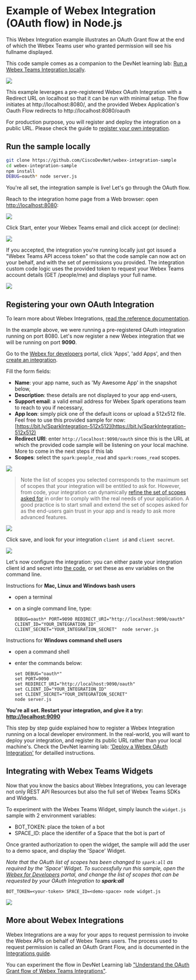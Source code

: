 # Example of Webex Integration (OAuth flow) in Node.js

This Webex Integration example illustrates an OAuth Grant flow at the end of which the Webex Teams user who granted permission will see his fullname displayed.

This code sample comes as a companion to the DevNet learning lab: [Run a Webex Teams Integration locally](https://learninglabs.cisco.com/tracks/collab-cloud/spark-apps/collab-spark-intl/step/1).

![](docs/img/OAuth-Flow-Sumpup.png)


This example leverages a pre-registered Webex OAuth Integration with a Redirect URL on localhost so that it can be run with minimal setup.
The flow initiates at http://localhost:8080/, and the provided Webex Application's Oauth Flow redirects to http://localhost:8080/oauth

For production purpose, you will register and deploy the integration on a public URL. Please check the guide to [register your own integration](#https://github.com/CiscoDevNet/spark-integration-sample#to-register-your-own-spark-oauth-integration).


## Run the sample locally

``` bash
git clone https://github.com/CiscoDevNet/webex-integration-sample
cd webex-integration-sample
npm install
DEBUG=oauth* node server.js
```

You're all set, the integration sample is live! 
Let's go through the OAuth flow.

Reach to the integration home page from a Web browser: open [http://localhost:8080](http://localhost:8080):

![](docs/img/OAuth-Flow-Step1-Initiate-From-EJS.png)


Click Start, enter your Webex Teams email and click accept (or decline):

![](docs/img/OAuth-Flow-Step2-User-Decline-Accept.png)


If you accepted, the integration you're running locally just got issued a "Webex Teams API access token" so that the code sample can now act on your behalf, and with the set of permissions you provided.
The integration custom code logic uses the provided token to request your Webex Teams account details (GET /people/me) and displays your full name.

![](docs/img/OAuth-Flow-Step3-Custom-Logic.png)


## Registering your own OAuth Integration

To learn more about Webex Integrations, [read the reference documentation](https://developer.webex.com/authentication.html).

In the example above, we were running a pre-registered OAuth integration running on port 8080.
Let's now register a new Webex integration that we will be running on port **9090**.

Go to the [Webex for developers](https://developer.webex.com) portal, click 'Apps', 'add Apps', and then [create an integration](https://developer.webex.com/add-integration.html).

Fill the form fields:
- **Name**: your app name, such as 'My Awesome App' in the snapshot below,
- **Description**: these details are not displayed to your app end-users,
- **Support email**: a valid email address for Webex Spark operations team to reach to you if necessary,
- **App Icon**: simply pick one of the default icons or upload a 512x512 file. Feel free to use this provided sample for now: [https://bit.ly/SparkIntegration-512x512](https://bit.ly/SparkIntegration-512x512)
- **Redirect URI**: enter `http://localhost:9090/oauth` since this is the URL at which the provided code sample will be listening on your local machine. More to come in the next steps if this lab
- **Scopes**: select the `spark:people_read` and `spark:rooms_read` scopes.

![](docs/img/OAuth-Flow-Step0-create-integration.png)


> Note the list of scopes you selected corresponds to the maximum set of scopes that your integration will be entitled to ask for. However, from code, your integration can dynamically [refine the set of scopes asked for](https://github.com/CiscoDevNet/webex-integration-sample/blob/master/server.js#L30) in order to comply with the real needs of your application. A good practice is to start small and extend the set of scopes asked for as the end-users gain trust in your app and is ready to ask more advanced features.

![](docs/img/OAuth-Flow-Step0-select-scopes.png)


Click save, and look for your integration `client id` and `client secret`.

![](docs/img/OAuth-Flow-Step0-client-id-secret.png)


Let's now configure the integration: you can either paste your integration client id and secret into [the code](https://github.com/CiscoDevNet/webex-integration-sample/blob/master/server.js#L26), or set these as env variables on the command line.

Instructions for **Mac, Linux and Windows bash users** 
- open a terminal
- on a single command line, type:

    ```shell
    DEBUG=oauth* PORT=9090 REDIRECT_URI="http://localhost:9090/oauth" CLIENT_ID="YOUR_INTEGRATION_ID" CLIENT_SECRET="YOUR_INTEGRATION_SECRET"  node server.js
    ```

Instructions for **Windows command shell users**
- open a command shell
- enter the commands below:

    ```shell
    set DEBUG="oauth*"
    set PORT=9090
    set REDIRECT_URI="http://localhost:9090/oauth"
    set CLIENT_ID="YOUR_INTEGRATION_ID"
    set CLIENT_SECRET="YOUR_INTEGRATION_SECRET"
    node server.js
    ```

**You're all set. Restart your integration, and give it a try: [http://localhost:9090](http://localhost:9090)**


This step by step guide explained how to register a Webex Integration running on a local developer environment.
In the real-world, you will want to deploy your integration, and register its public URL rather than your local machine's.
Check the DevNet learning lab: ['Deploy a Webex OAuth Integration'](https://learninglabs.cisco.com/tracks/devnet-express-cloud-collab-soft-dev/creating-spark-integrations-sd/collab-spark-intd-heroku/step/1) for detailled instructions.


## Integrating with Webex Teams Widgets

Now that you know the basics about Webex Integrations, you can leverage not only REST API Resources but also the full set of Webex Teams SDKs and Widgets.

To experiment with the Webex Teams Widget, simply launch the `widget.js` sample with 2 environment variables:
- BOT_TOKEN: place the token of a bot
- SPACE_ID: place the identifer of a Space that the bot is part of

Once granted authorization to open the widget, the sample will add the user to a demo space, and display the 'Space' Widget. 

_Note that the OAuth list of scopes has been changed to `spark:all` as required by the 'Space' Widget. To successfully run this sample, open the [Webex for Developers](https://developer.webex.com) portal, and change the list of scopes that can be requested by your OAuth Integration to **spark:all**_

```
BOT_TOKEN=<your-token> SPACE_ID=<demo-space> node widget.js
```

![](docs/img/Space-Widget.png)


## More about Webex Integrations

Webex Integrations are a way for your apps to request permission to invoke the Webex APIs on behalf of Webex Teams users. 
The process used to request permission is called an OAuth Grant Flow, and is documented in the [Integrations guide](https://developer.webex.com/authentication.html).

You can experiment the flow in DevNet Learning lab ["Understand the OAuth Grant flow of Webex Teams Integrations"](https://learninglabs.cisco.com/tracks/collab-cloud/business-messaging/collab-spark-auth/step/1).
